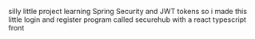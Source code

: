 silly little project
learning Spring Security and JWT tokens
so i made this little login and register program called securehub
with a react typescript front
